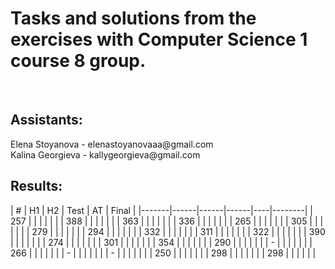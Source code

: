 <h1>Tasks and solutions from the exercises with Computer Science 1 course 8 group.</h1>
<br>
<h2>Assistants:</h2>
Elena Stoyanova - elenastoyanovaaa@gmail.com
<br>
Kalina Georgieva - kallygeorgieva@gmail.com

<h2>Results:</h2>
|   #   |  H1  |  H2  | Test | AT |  Final |
|-------|------|------|------|----|--------|
|  257  |      |      |      |    |        |
|  388  |      |      |      |    |        |
|  363  |      |      |      |    |        |
|  336  |      |      |      |    |        |
|  265  |      |      |      |    |        |
|  305  |      |      |      |    |        |
|  279  |      |      |      |    |        |
|  294  |      |      |      |    |        |
|  332  |      |      |      |    |        |
|  311  |      |      |      |    |        |
|  322  |      |      |      |    |        |
|  390  |      |      |      |    |        |
|  274  |      |      |      |    |        |
|  301  |      |      |      |    |        |
|  354  |      |      |      |    |        |
|  290  |      |      |      |    |        |
|  -    |      |      |      |    |        |
|  266  |      |      |      |    |        |
|  -    |      |      |      |    |        |
|  -    |      |      |      |    |        |
|  250  |      |      |      |    |        |
|  298  |      |      |      |    |        |
|  298  |      |      |      |    |        |

